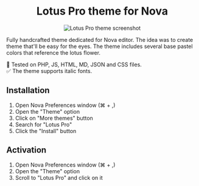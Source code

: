 <h1 align="center">Lotus Pro theme for Nova</h1>

<p align="center">
	<img align="center" src="https://raw.githubusercontent.com/widersky/nova-lotus-pro-theme/main/Images/screenshot.png" alt="Lotus Pro theme screenshot">
</p>

Fully handcrafted theme dedicated for Nova editor. The idea was to create theme that'll be easy for the eyes. The theme includes several base pastel colors that reference the lotus flower.

🧪 Tested on PHP, JS, HTML, MD, JSON and CSS files.\
✅ The theme supports italic fonts.

## Installation

1. Open Nova Preferences window (⌘ + ,)
2. Open the "Theme" option
3. Click on "More themes" button
4. Search for "Lotus Pro"
5. Click the "Install" button

## Activation

1. Open Nova Preferences window (⌘ + ,)
2. Open the "Theme" option
3. Scroll to "Lotus Pro" and click on it